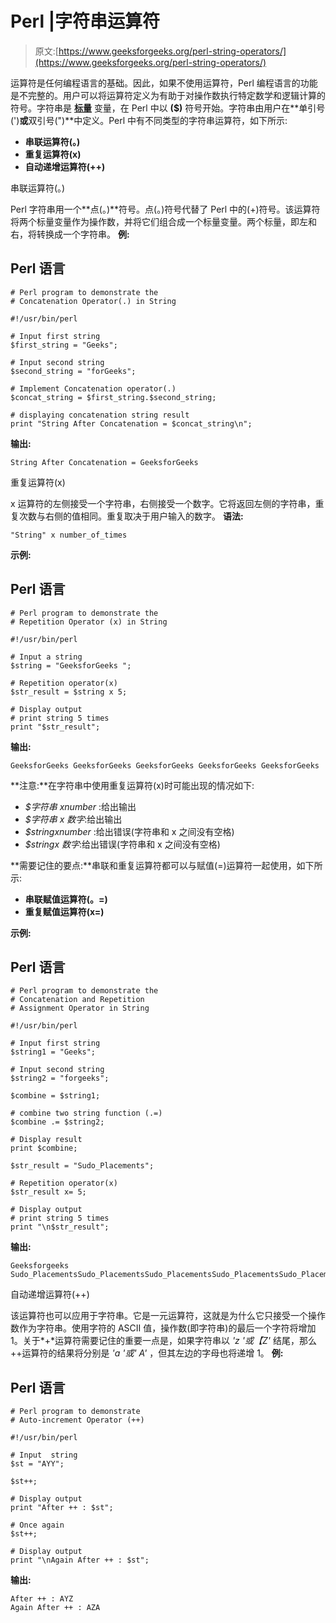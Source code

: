 # Perl |字符串运算符

> 原文:[https://www.geeksforgeeks.org/perl-string-operators/](https://www.geeksforgeeks.org/perl-string-operators/)

运算符是任何编程语言的基础。因此，如果不使用运算符，Perl 编程语言的功能是不完整的。用户可以将运算符定义为有助于对操作数执行特定数学和逻辑计算的符号。字符串是 [**标量**](https://www.geeksforgeeks.org/perl-scalars/) 变量，在 Perl 中以 **($)** 符号开始。字符串由用户在**单引号(')**或**双引号(")**中定义。Perl 中有不同类型的字符串运算符，如下所示:

*   **串联运算符(。)**
*   **重复运算符(x)**
*   **自动递增运算符(++)**

串联运算符(。)

Perl 字符串用一个**点(。)**符号。点(。)符号代替了 Perl 中的(+)符号。该运算符将两个标量变量作为操作数，并将它们组合成一个标量变量。两个标量，即左和右，将转换成一个字符串。
**例:**

## Perl 语言

```
# Perl program to demonstrate the
# Concatenation Operator(.) in String

#!/usr/bin/perl

# Input first string
$first_string = "Geeks";

# Input second string
$second_string = "forGeeks";

# Implement Concatenation operator(.)
$concat_string = $first_string.$second_string;

# displaying concatenation string result
print "String After Concatenation = $concat_string\n";
```

**输出:**

```
String After Concatenation = GeeksforGeeks
```

重复运算符(x)

x 运算符的左侧接受一个字符串，右侧接受一个数字。它将返回左侧的字符串，重复次数与右侧的值相同。重复取决于用户输入的数字。
**语法:**

```
"String" x number_of_times 
```

**示例:**

## Perl 语言

```
# Perl program to demonstrate the
# Repetition Operator (x) in String

#!/usr/bin/perl

# Input a string
$string = "GeeksforGeeks ";

# Repetition operator(x)
$str_result = $string x 5;

# Display output
# print string 5 times
print "$str_result";
```

**输出:**

```
GeeksforGeeks GeeksforGeeks GeeksforGeeks GeeksforGeeks GeeksforGeeks 
```

**注意:**在字符串中使用重复运算符(x)时可能出现的情况如下:

*   *$字符串 xnumber* :给出输出
*   *$字符串 x 数字*:给出输出
*   *$stringxnumber* :给出错误(字符串和 x 之间没有空格)
*   *$stringx 数字*:给出错误(字符串和 x 之间没有空格)

**需要记住的要点:**串联和重复运算符都可以与赋值(=)运算符一起使用，如下所示:

*   **串联赋值运算符(。=)**
*   **重复赋值运算符(x=)**

**示例:**

## Perl 语言

```
# Perl program to demonstrate the
# Concatenation and Repetition
# Assignment Operator in String

#!/usr/bin/perl

# Input first string
$string1 = "Geeks";

# Input second string
$string2 = "forgeeks"; 

$combine = $string1;  

# combine two string function (.=)
$combine .= $string2; 

# Display result
print $combine;

$str_result = "Sudo_Placements";

# Repetition operator(x)
$str_result x= 5;

# Display output
# print string 5 times
print "\n$str_result";
```

**输出:**

```
Geeksforgeeks
Sudo_PlacementsSudo_PlacementsSudo_PlacementsSudo_PlacementsSudo_Placements
```

自动递增运算符(++)

该运算符也可以应用于字符串。它是一元运算符，这就是为什么它只接受一个操作数作为字符串。使用字符的 ASCII 值，操作数(即字符串)的最后一个字符将增加 1。关于*+*运算符需要记住的重要一点是，如果字符串以 *'z '或【Z'* 结尾，那么++运算符的结果将分别是 *'a '或' A'* ，但其左边的字母也将递增 1。
**例:**

## Perl 语言

```
# Perl program to demonstrate
# Auto-increment Operator (++)

#!/usr/bin/perl

# Input  string
$st = "AYY";

$st++;

# Display output
print "After ++ : $st";

# Once again 
$st++;

# Display output
print "\nAgain After ++ : $st";
```

**输出:**

```
After ++ : AYZ
Again After ++ : AZA
```